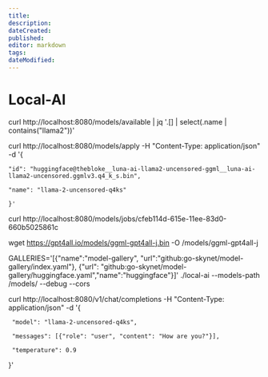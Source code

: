 ```yaml
---
title: 
description: 
dateCreated: 
published: 
editor: markdown
tags: 
dateModified: 
---
```

# Local-AI

curl http://localhost:8080/models/available | jq '.[] | select(.name | contains("llama2"))'

curl http://localhost:8080/models/apply -H "Content-Type: application/json" -d '{

    "id": "huggingface@thebloke__luna-ai-llama2-uncensored-ggml__luna-ai-llama2-uncensored.ggmlv3.q4_k_s.bin",

    "name": "llama-2-uncensored-q4ks"

	}'

curl http://localhost:8080/models/jobs/cfeb114d-615e-11ee-83d0-660b5025861c

wget https://gpt4all.io/models/ggml-gpt4all-j.bin -O /models/ggml-gpt4all-j

GALLERIES='[{"name":"model-gallery", "url":"github:go-skynet/model-gallery/index.yaml"}, {"url": "github:go-skynet/model-gallery/huggingface.yaml","name":"huggingface"}]' ./local-ai --models-path /models/ --debug --cors

curl http://localhost:8080/v1/chat/completions -H "Content-Type: application/json" -d '{

     "model": "llama-2-uncensored-q4ks",

     "messages": [{"role": "user", "content": "How are you?"}],

     "temperature": 0.9

   }'